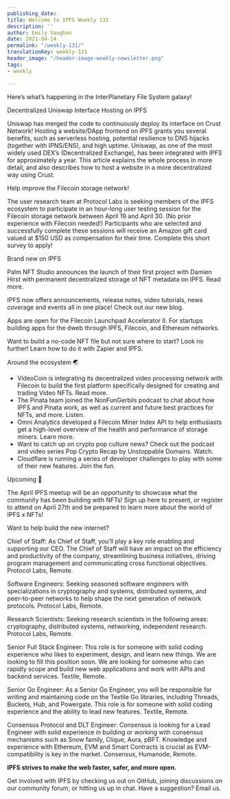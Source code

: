 ```yaml
---
publishing_date: 
title: Welcome to IPFS Weekly 131
description: ''
author: Emily Vaughan
date: 2021-04-14
permalink: "/weekly-131/"
translationKey: weekly-131
header_image: "/header-image-weekly-newsletter.png"
tags:
- weekly

---
```

Here’s what’s happening in the InterPlanetary File System galaxy!

Decentralized Uniswap Interface Hosting on IPFS

Uniswap has merged the code to continuously deploy its interface on Crust Network! Hosting a website/DApp frontend on IPFS grants you several benefits, such as serverless hosting, potential resilience to DNS hijacks (together with IPNS/ENS), and high uptime. Uniswap, as one of the most widely used DEX’s (Decentralized Exchange), has been integrated with IPFS for approximately a year. This article explains the whole process in more detail, and also describes how to host a website in a more decentralized way using Crust.

Help improve the Filecoin storage network!

The user research team at Protocol Labs is seeking members of the IPFS ecosystem to participate in an hour-long user testing session for the Filecoin storage network between April 19 and April 30. (No prior experience with Filecoin needed!) Participants who are selected and successfully complete these sessions will receive an Amazon gift card valued at $150 USD as compensation for their time. Complete this short survey to apply!

Brand new on IPFS

Palm NFT Studio announces the launch of their first project with Damien Hirst with permanent decentralized storage of NFT metadata on IPFS. Read more.

IPFS now offers announcements, release notes, video tutorials, news coverage and events all in one place! Check out our new blog.

Apps are open for the Filecoin Launchpad Accelerator II. For startups building apps for the dweb through IPFS, Filecoin, and Ethereum networks.

Want to build a no-code NFT file but not sure where to start? Look no further! Learn how to do it with Zapier and IPFS.

Around the ecosystem 🌏

* VideoCoin is integrating its decentralized video processing network with Filecoin to build the first platform specifically designed for creating and trading Video NFTs. Read more.
* The Pinata team joined the NonFunGerbils podcast to chat about how IPFS and Pinata work, as well as current and future best practices for NFTs, and more. Listen.
* Omni Analytics developed a Filecoin Miner Index API to help enthusiasts get a high-level overview of the health and performance of storage miners. Learn more.
* Want to catch up on crypto pop culture news? Check out the podcast and video series Pop Crypto Recap by Unstoppable Domains. Watch.
* Cloudflare is running a series of developer challenges to play with some of their new features. Join the fun.

Upcoming 📅

The April IPFS meetup will be an opportunity to showcase what the community has been building with NFTs! Sign up here to present, or register to attend on April 27th and be prepared to learn more about the world of IPFS x NFTs!

Want to help build the new internet?

Chief of Staff: As Chief of Staff, you’ll play a key role enabling and supporting our CEO. The Chief of Staff will have an impact on the efficiency and productivity of the company, streamlining business initiatives, driving program management and communicating cross functional objectives. Protocol Labs, Remote.

Software Engineers: Seeking seasoned software engineers with specializations in cryptography and systems, distributed systems, and peer-to-peer networks to help shape the next generation of network protocols. Protocol Labs, Remote.

Research Scientists: Seeking research scientists in the following areas: cryptography, distributed systems, networking, independent research. Protocol Labs, Remote.

Senior Full Stack Engineer: This role is for someone with solid coding experience who likes to experiment, design, and learn new things. We are looking to fill this position soon. We are looking for someone who can rapidly scope and build new web applications and work with APIs and backend services. Textile, Remote.

Senior Go Engineer: As a Senior Go Engineer, you will be responsible for writing and maintaining code on the Textile Go libraries, including Threads, Buckets, Hub, and Powergate. This role is for someone with solid coding experience and the ability to lead new features. Textile, Remote.

Consensus Protocol and DLT Engineer:  Consensus is looking for a Lead Engineer with solid experience in building or working with consensus mechanisms such as Snow family, Clique, Aura, pBFT. Knowledge and experience with Ethereum, EVM and Smart Contracts is crucial as EVM-compatibility is key in the market. Consensus, Humanode, Remote.

**IPFS strives to make the web faster, safer, and more open.**

Get involved with IPFS by checking us out on GitHub, joining discussions on our community forum, or hitting us up in chat. Have a suggestion? Email us.